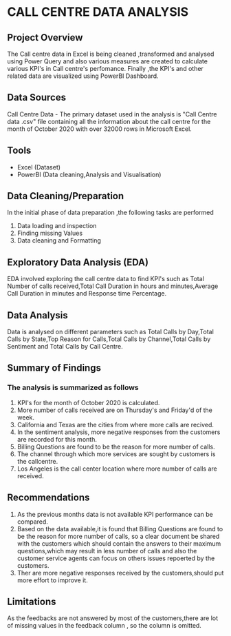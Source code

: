 # CALL CENTRE DATA ANALYSIS

## Project Overview
The Call centre data in Excel is being cleaned ,transformed and analysed using Power Query and also various measures are created to calculate various KPI's in Call centre's perfomance.
Finally ,the KPI's and other related data are visualized using PowerBI Dashboard.

## Data Sources
Call Centre Data - The primary dataset used in the analysis is "Call Centre data .csv" file containing all the information about the call centre for the  month of October 2020 with over 32000 rows in Microsoft Excel.

## Tools
- Excel (Dataset)
- PowerBI (Data cleaning,Analysis and Visualisation)
  
## Data Cleaning/Preparation

In the initial phase of data preparation ,the following tasks are performed

1. Data loading and inspection
2. Finding missing Values
3. Data cleaning and Formatting

## Exploratory Data Analysis (EDA)

EDA involved exploring the call centre data to find KPI's such as Total Number of calls received,Total Call Duration in hours and minutes,Average Call Duration in minutes and Response time Percentage.

## Data Analysis
Data is analysed on different parameters such as Total Calls by Day,Total Calls by State,Top Reason for Calls,Total Calls by Channel,Total Calls by Sentiment and Total Calls by Call Centre.

## Summary of Findings
###  The analysis is summarized as follows

1. KPI's for the month of October 2020 is calculated.
2. More number of calls received are on Thursday's and Friday'd of the week.
3. California and Texas are the cities from where more calls are recived.
4. In the sentiment analysis, more negative responses from the customers are recorded for this month.
5. Billing Questions are found to be the reason for more number of calls.
6. The channel through which more services are sought by customers is the callcentre.
7. Los Angeles is the call center location where more number of calls are received.

## Recommendations

1. As the previous months data is not available KPI performance can be compared.
2. Based on the data available,it is found that Billing Questions are found to be the reason for more number of calls, so a clear document be shared with the customers which should contain the answers to their maximum questions,which may result in less number of calls and also the customer service agents can focus on others issues repoerted by the customers.
3. Ther are more negative responses received by the customers,should put more effort to improve it.

## Limitations
As the feedbacks are not answered by most of the customers,there are lot of missing values in the feedback column , so the column is omitted.


   









